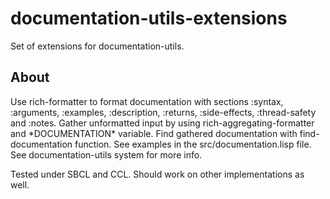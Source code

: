 # documentation-utils-extensions
Set of extensions for documentation-utils.

## About
Use rich-formatter to format documentation with sections :syntax, :arguments, :examples, :description, :returns, :side-effects, :thread-safety and :notes. Gather unformatted input by using rich-aggregating-formatter and \*DOCUMENTATION\* variable. Find gathered documentation with find-documentation function. See examples in the src/documentation.lisp file. See documentation-utils system for more info.

Tested under SBCL and CCL. Should work on other implementations as well.